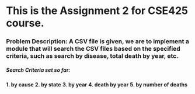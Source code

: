 # This is the Assignment 2 for CSE425 course.

### Problem Description: A CSV file is given, we are to implement a module that will search the CSV files based on the specified criteria, such as search by disease, total death by year, etc.


##### Search Criteria set so far:
**1. by cause**
**2. by state**
**3. by year**
**4. death by year**
**5. by number of deaths**
